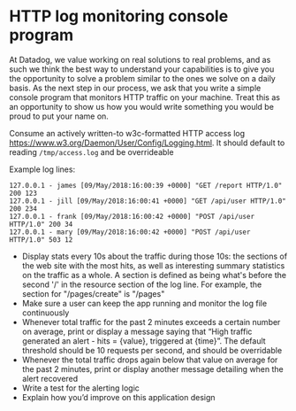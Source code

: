 # HTTP log monitoring console program

At Datadog, we value working on real solutions to real problems, and as such we
think the best way to understand your capabilities is to give you the
opportunity to solve a problem similar to the ones we solve on a daily basis.
As the next step in our process, we ask that you write a simple console program
that monitors HTTP traffic on your machine. Treat this as an opportunity to
show us how you would write something you would be proud to put your name on. 

Consume an actively written-to w3c-formatted HTTP access log
<https://www.w3.org/Daemon/User/Config/Logging.html>. It should default to
reading `/tmp/access.log` and be overrideable

Example log lines:

```
127.0.0.1 - james [09/May/2018:16:00:39 +0000] "GET /report HTTP/1.0" 200 123
127.0.0.1 - jill [09/May/2018:16:00:41 +0000] "GET /api/user HTTP/1.0" 200 234
127.0.0.1 - frank [09/May/2018:16:00:42 +0000] "POST /api/user HTTP/1.0" 200 34
127.0.0.1 - mary [09/May/2018:16:00:42 +0000] "POST /api/user HTTP/1.0" 503 12
```

* Display stats every 10s about the traffic during those 10s: the sections of
  the web site with the most hits, as well as interesting summary statistics on
  the traffic as a whole. A section is defined as being what's before the second
  '/' in the resource section of the log line. For example, the section for
  "/pages/create" is "/pages"
* Make sure a user can keep the app running and monitor the log file
  continuously
* Whenever total traffic for the past 2 minutes exceeds a certain number on
  average, print or display a message saying that “High traffic generated an
  alert - hits = {value}, triggered at {time}”. The default threshold should be
  10 requests per second, and should be overridable
* Whenever the total traffic drops again below that value on average for the
  past 2 minutes, print or display another message detailing when the alert
  recovered
* Write a test for the alerting logic
* Explain how you’d improve on this application design

